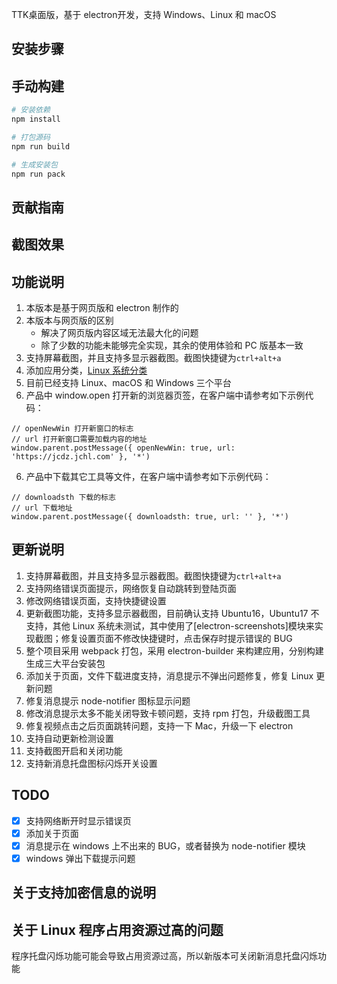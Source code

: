 TTK桌面版，基于 electron开发，支持 Windows、Linux 和 macOS

## 安装步骤



## 手动构建

```bash
# 安装依赖
npm install

# 打包源码
npm run build

# 生成安装包
npm run pack
```

## 贡献指南


## 截图效果


## 功能说明

1. 本版本是基于网页版和 electron 制作的
2. 本版本与网页版的区别
   - 解决了网页版内容区域无法最大化的问题
   - 除了少数的功能未能够完全实现，其余的使用体验和 PC 版基本一致
3. 支持屏幕截图，并且支持多显示器截图。截图快捷键为`ctrl+alt+a`
4. 添加应用分类，[Linux 系统分类](https://specifications.freedesktop.org/menu-spec/latest/apa.html#main-category-registry)
5. 目前已经支持 Linux、macOS 和 Windows 三个平台
6. 产品中 window.open 打开新的浏览器页签，在客户端中请参考如下示例代码：
```
// openNewWin 打开新窗口的标志
// url 打开新窗口需要加载内容的地址
window.parent.postMessage({ openNewWin: true, url: 'https://jcdz.jchl.com' }, '*')
```
6. 产品中下载其它工具等文件，在客户端中请参考如下示例代码：
```
// downloadsth 下载的标志
// url 下载地址
window.parent.postMessage({ downloadsth: true, url: '' }, '*')
```

## 更新说明

1. 支持屏幕截图，并且支持多显示器截图。截图快捷键为`ctrl+alt+a`
2. 支持网络错误页面提示，网络恢复自动跳转到登陆页面
3. 修改网络错误页面，支持快捷键设置
4. 更新截图功能，支持多显示器截图，目前确认支持 Ubuntu16，Ubuntu17 不支持，其他 Linux 系统未测试，其中使用了[electron-screenshots]模块来实现截图；修复设置页面不修改快捷键时，点击保存时提示错误的 BUG
5. 整个项目采用 webpack 打包，采用 electron-builder 来构建应用，分别构建生成三大平台安装包
6. 添加关于页面，文件下载进度支持，消息提示不弹出问题修复，修复 Linux 更新问题
7. 修复消息提示 node-notifier 图标显示问题
8. 修改消息提示太多不能关闭导致卡顿问题，支持 rpm 打包，升级截图工具
9. 修复视频点击之后页面跳转问题，支持一下 Mac，升级一下 electron
10. 支持自动更新检测设置
11. 支持截图开启和关闭功能
12. 支持新消息托盘图标闪烁开关设置

## TODO

- [x] 支持网络断开时显示错误页
- [x] 添加关于页面
- [x] 消息提示在 windows 上不出来的 BUG，或者替换为 node-notifier 模块
- [x] windows 弹出下载提示问题

## 关于支持加密信息的说明


## 关于 Linux 程序占用资源过高的问题

程序托盘闪烁功能可能会导致占用资源过高，所以新版本可关闭新消息托盘闪烁功能

